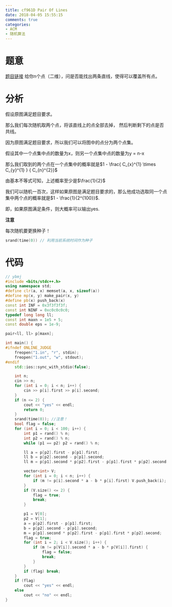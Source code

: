 ```yaml
---
title: cf961D Pair Of Lines
date: 2018-04-05 15:55:15
comments: true
categories:
- ACM
- 随机算法
---
```


# 题意
[题目链接](http://codeforces.com/contest/961/problem/D)
给你n个点（二维），问是否能找出两条直线，使得可以覆盖所有点。
# 分析

假设原图满足题目要求。

那么我们每次随机取两个点，将该直线上的点全部去掉， 然后判断剩下的点是否共线。

因为原图满足题目要求，所以我们可以将图中的点分为两个点集。

假设其中一个点集中点的数量为x，则另一个点集中点的数量为y = n-x

那么我们取到的两个点在一个点集中的概率就是$1 - \frac{ C_{x}^{1} \times C_{y}^{1} } { C_{n}^{2}}$

由基本不等式可知，上述概率至少是$\frac{1}{2}$

我们可以随机一百次，这样如果原图是满足题目要求的，那么他成功选取同一个点集中两个点的概率就是$1 - \frac{1}{2^{100}}$.

即，如果原图满足条件，则大概率可以输出yes.

**注意**

每次随机要更换种子！
```cpp
srand(time(0)) // 利用当前系统时间作为种子
```

# 代码
```cpp
// ybmj
#include <bits/stdc++.h>
using namespace std;
#define clr(a, x) memset(a, x, sizeof(a))
#define mp(x, y) make_pair(x, y)
#define pb(x) push_back(x)
const int INF = 0x3f3f3f3f;
const int NINF = 0xc0c0c0c0;
typedef long long ll;
const int maxn = 1e5 + 5;
const double eps = 1e-9;

pair<ll, ll> p[maxn];

int main() {
#ifndef ONLINE_JUDGE
    freopen("1.in", "r", stdin);
    freopen("1.out", "w", stdout);
#endif
    std::ios::sync_with_stdio(false);

    int n;
    cin >> n;
    for (int i = 0; i < n; i++) {
        cin >> p[i].first >> p[i].second;
    }
    if (n <= 2) {
        cout << "yes" << endl;
        return 0;
    }
    srand(time(0)); //注意！
    bool flag = false;
    for (int i = 0; i < 100; i++) {
        int p1 = rand() % n;
        int p2 = rand() % n;
        while (p1 == p2) p2 = rand() % n;

        ll a = p[p2].first - p[p1].first;
        ll b = p[p2].second - p[p1].second;
        ll m = p[p1].second * p[p2].first - p[p1].first * p[p2].second;

        vector<int> V;
        for (int i = 0; i < n; i++) {
            if (m != p[i].second * a - b * p[i].first) V.push_back(i);
        }
        if (V.size() <= 2) {
            flag = true;
            break;
        }

        p1 = V[0];
        p2 = V[1];
        a = p[p2].first - p[p1].first;
        b = p[p2].second - p[p1].second;
        m = p[p1].second * p[p2].first - p[p1].first * p[p2].second;
        flag = true;
        for (int i = 2; i < V.size(); i++) {
            if (m != p[V[i]].second * a - b * p[V[i]].first) {
                flag = false;
                break;
            }
        }
        if (flag) break;
    }
    if (flag)
        cout << "yes" << endl;
    else
        cout << "no" << endl;
}
```
